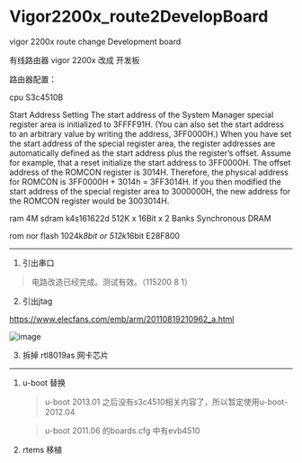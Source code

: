 # Vigor2200x_route2DevelopBoard

vigor 2200x route change Development board

有线路由器 vigor 2200x 改成 开发板

路由器配置：

 cpu S3c4510B
 
 Start Address Setting
The start address of the System Manager special register area is initialized to 3FFFF91H. (You can also set the
start address to an arbitrary value by writing the address, 3FF0000H.) When you have set the start address of the
special register area, the register addresses are automatically defined as the start address plus the register’s
offset.
Assume for example, that a reset initialize the start address to 3FF0000H. The offset address of the ROMCON
register is 3014H. Therefore, the physical address for ROMCON is 3FF0000H + 3014h = 3FF3014H. If you then
modified the start address of the special register area to 3000000H, the new address for the ROMCON register
would be 3003014H.
 
 ram 4M sdram       k4s161622d  512K x 16Bit x 2 Banks Synchronous DRAM
 
 rom nor flash 1024k*8bit or 512k*16bit  E28F800

---------------------------

1. 引出串口
 > 电路改造已经完成。测试有效。（115200 8 1）

2. 引出jtag

https://www.elecfans.com/emb/arm/20110819210962_a.html

![image](https://user-images.githubusercontent.com/11971682/167244877-de86d0e7-4202-451e-932a-ba8aa8b93972.png)


3. 拆掉 rtl8019as 网卡芯片

-------
1. u-boot 替换
   > u-boot 2013.01 之后没有s3c4510相关内容了，所以暂定使用u-boot-2012.04
   
   > u-boot 2011.06 的boards.cfg 中有evb4510

2. rtems 移植
